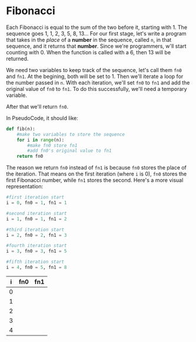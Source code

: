 # Fibonacci
Each Fibonacci is equal to the sum of the two before it, starting with 1. The sequence goes 1, 1, 2, 3, 5, 8, 13... For our first stage, let's write a program that takes in the *place* of a **number** in the sequence, called ```n```, in that sequence, and it returns that **number**. Since we're programmers, w'll start counting with 0. When the function is called with a 6, then 13 will be returned.

We need two variables to keep track of the sequence, let's call them ```fn0``` and ```fn1```. At the begining, both will be set to 1. Then we'll iterate a  loop for the number passed in ```n```. With each iteration, we'll set ```fn0``` to ```fn1``` and add the original value of ```fn0``` to ```fn1```. To do this successfully, we'll need a temporary variable.

After that we'll return ```fn0```.

In PseudoCode, it should like:
```python
def fib(n):
    #make two variables to store the sequence
    for i in range(n):
        #make fn0 store fn1
        #add fn0's original value to fn1
    return fn0
```
The reason we return ```fn0``` instead of ```fn1``` is because ```fn0``` stores the place of the iteration. That means on the first iteration (where ```i``` is 0), ```fn0``` stores the first Fibonacci number, while ```fn1``` stores the second. Here's a more visual representation:
```python
#first iteration start
i = 0, fn0 = 1, fn1 = 1

#second iteration start
i = 1, fn0 = 1, fn1 = 2

#third iteration start
i = 2, fn0 = 2, fn1 = 3

#fourth iteration start
i = 3, fn0 = 3, fn1 = 5

#fifth iteration start
i = 4, fn0 = 5, fn1 = 8
```
| i  | fn0  |  fn1 |
|---|---|---|
|  0 |   |   |
|  1 |   |   |
|  2 |   |   |
|  3 |   |   |
|  4 |   |   |
